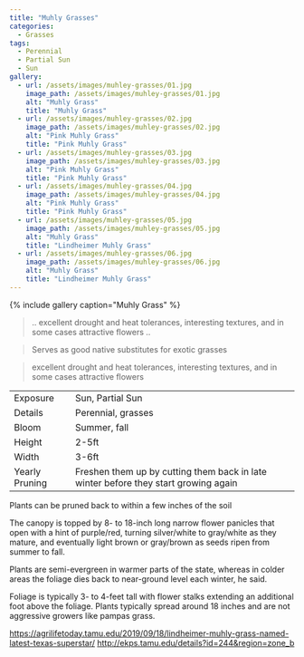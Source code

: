 ```yaml
---
title: "Muhly Grasses"
categories:
  - Grasses
tags:
  - Perennial
  - Partial Sun
  - Sun
gallery:
  - url: /assets/images/muhley-grasses/01.jpg
    image_path: /assets/images/muhley-grasses/01.jpg
    alt: "Muhly Grass"
    title: "Muhly Grass"
  - url: /assets/images/muhley-grasses/02.jpg
    image_path: /assets/images/muhley-grasses/02.jpg
    alt: "Pink Muhly Grass"
    title: "Pink Muhly Grass"
  - url: /assets/images/muhley-grasses/03.jpg
    image_path: /assets/images/muhley-grasses/03.jpg
    alt: "Pink Muhly Grass"
    title: "Pink Muhly Grass"
  - url: /assets/images/muhley-grasses/04.jpg
    image_path: /assets/images/muhley-grasses/04.jpg
    alt: "Pink Muhly Grass"
    title: "Pink Muhly Grass"
  - url: /assets/images/muhley-grasses/05.jpg
    image_path: /assets/images/muhley-grasses/05.jpg
    alt: "Muhly Grass"
    title: "Lindheimer Muhly Grass"
  - url: /assets/images/muhley-grasses/06.jpg
    image_path: /assets/images/muhley-grasses/06.jpg
    alt: "Muhly Grass"
    title: "Lindheimer Muhly Grass"
---
```


{% include gallery caption="Muhly Grass" %}

> .. excellent drought and heat tolerances, interesting textures, and in some cases attractive flowers ..

>  Serves as good native substitutes for exotic grasses

> excellent drought and heat tolerances, interesting textures, and in some cases attractive flowers

|                |                    |
|----------------|--------------------|
| Exposure       | Sun, Partial Sun   |
| Details        | Perennial, grasses |
| Bloom          | Summer, fall       |
| Height         | 2-5ft              |
| Width          | 3-6ft              |
| Yearly Pruning | Freshen them up by cutting them back in late winter before they start growing again |

Plants can be pruned back to within a few inches of the soil

The canopy is topped by 8- to 18-inch long narrow flower panicles that open with a hint of purple/red, turning silver/white to gray/white as they mature, and eventually light brown or gray/brown as seeds ripen from summer to fall.

Plants are semi-evergreen in warmer parts of the state, whereas in colder areas the foliage dies back to near-ground level each winter, he said. 

Foliage is typically  3- to 4-feet tall with flower stalks extending an additional foot above the foliage. Plants typically spread around 18 inches and are not aggressive growers like pampas grass.


https://agrilifetoday.tamu.edu/2019/09/18/lindheimer-muhly-grass-named-latest-texas-superstar/
http://ekps.tamu.edu/details?id=244&region=zone_b
